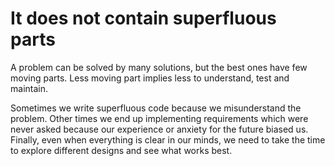 # It does not contain superfluous parts

A problem can be solved by many solutions, but the best ones have few moving parts. Less moving part implies less to understand,
test and maintain.

Sometimes we write superfluous code because we misunderstand the problem. Other times we end up implementing requirements 
which were never asked because our experience or anxiety for the future biased us. Finally, even when everything is clear 
in our minds, we need to take the time to explore different designs and see what works best.


